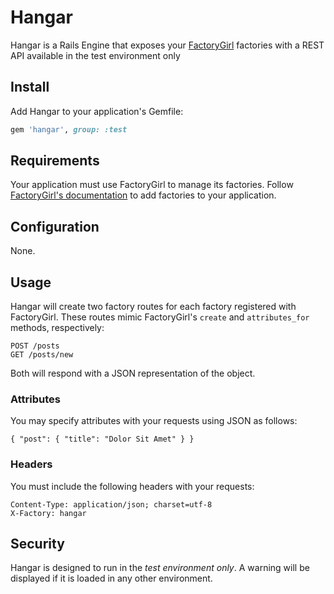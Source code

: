 # Hangar

Hangar is a Rails Engine that exposes your [FactoryGirl](https://github.com/thoughtbot/factory_girl) factories with a REST API available in the test environment only

## Install

Add Hangar to your application's Gemfile:

``` ruby
gem 'hangar', group: :test
```

## Requirements

Your application must use FactoryGirl to manage its factories. Follow [FactoryGirl's documentation](https://github.com/thoughtbot/factory_girl/blob/master/GETTING_STARTED.md) to add factories to your application.

## Configuration

None.

## Usage

Hangar will create two factory routes for each factory registered with FactoryGirl. These routes mimic FactoryGirl's `create` and `attributes_for` methods, respectively:

```
POST /posts
GET /posts/new
```

Both will respond with a JSON representation of the object.

### Attributes

You may specify attributes with your requests using JSON as follows:

```
{ "post": { "title": "Dolor Sit Amet" } }
```

### Headers

You must include the following headers with your requests:

```
Content-Type: application/json; charset=utf-8
X-Factory: hangar
```

## Security

Hangar is designed to run in the *test environment only*. A warning will be displayed if it is loaded in any other environment.